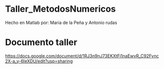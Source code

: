 # Taller_MetodosNumericos
Hecho en Matlab por: Maria de la Peña y Antonio rudas


# Documento taller
https://docs.google.com/document/d/1RJ3n9nJ73EKXtFi1naEwvR_C92Fvnc2X-a_y-6IeXDU/edit?usp=sharing
